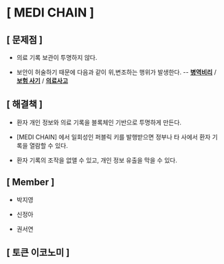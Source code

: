 # [ MEDI CHAIN ]
## [ 문제점 ]
- 의료 기록 보관이 투명하지 않다.

- 보안이 허술하기 때문에 다음과 같이 위,변조하는 행위가 발생한다.
-- [**병역비리**](http://enews.imbc.com/News/RetrieveNewsInfo/242947) /  [**보험 사기**](http://www.mdtoday.co.kr/mdtoday/index.html?no=329569)  /  [**의료사고**](http://news.sbs.co.kr/news/endPage.do?news_id=N1003793807)

## [ 해결책 ]
- 환자 개인 정보와 의료 기록을 블록체인 기반으로 투명하게 만든다.

- [MEDI CHAIN] 에서 일회성인 퍼블릭 키를 발행받으면 정부나 타 사에서 환자 기록을 열람할 수 있다.

- 환자 기록의 조작을 없앨 수 있고, 개인 정보 유출을 막을 수 있다.

## [ Member ]
- 박지영

- 신정아

- 권서연

## [ 토큰 이코노미 ]
